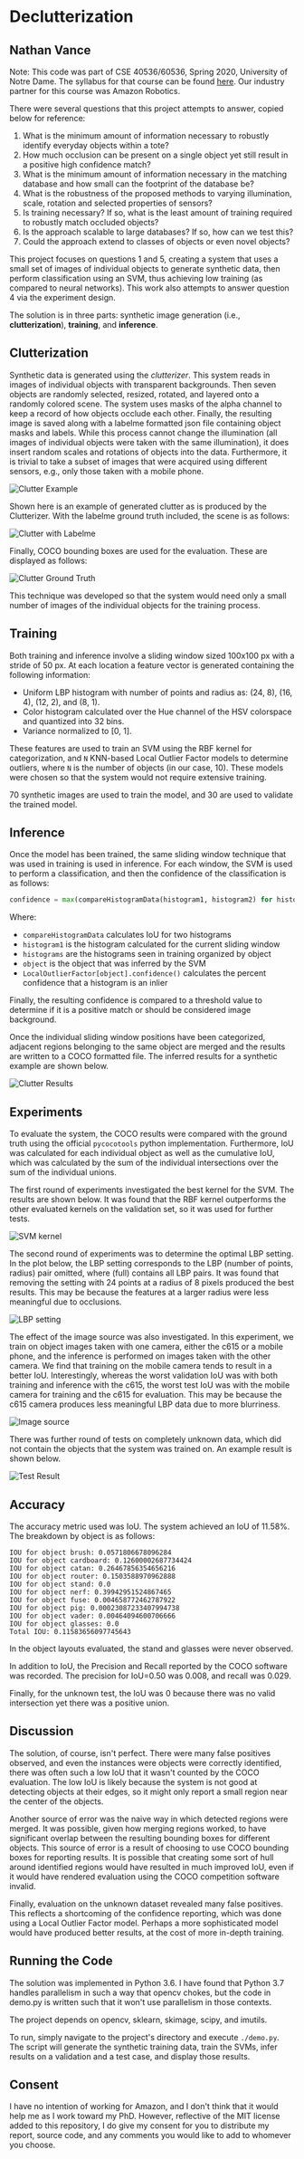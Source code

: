 # Declutterization
## Nathan Vance

Note: This code was part of CSE 40536/60536, Spring 2020, University of Notre Dame. The syllabus for that course can be found [here](http://adamczajka.pl/files/Computer-Vision-2-syllabus.pdf). Our industry partner for this course was Amazon Robotics.

There were several questions that this project attempts to answer, copied below for reference:

 1. What is the minimum amount of information necessary to robustly identify everyday objects within a tote?
 2. How much occlusion can be present on a single object yet still result in a positive high confidence match?
 3. What is the minimum amount of information necessary in the matching database and how small can the footprint of the database be?
 4. What is the robustness of the proposed methods to varying illumination, scale, rotation and selected properties of sensors?
 5. Is training necessary? If so, what is the least amount of training required to robustly match occluded objects?
 6. Is the approach scalable to large databases? If so, how can we test this?
 7. Could the approach extend to classes of objects or even novel objects?

This project focuses on questions 1 and 5, creating a system that uses a small set of images of individual objects to generate synthetic data, then perform classification using an SVM, thus achieving low training (as compared to neural networks). This work also attempts to answer question 4 via the experiment design.

The solution is in three parts: synthetic image generation (i.e., **clutterization**), **training**, and **inference**.

## Clutterization

Synthetic data is generated using the *clutterizer*. This system reads in images of individual objects with transparent backgrounds. Then seven objects are randomly selected, resized, rotated, and layered onto a randomly colored scene. The system uses masks of the alpha channel to keep a record of how objects occlude each other. Finally, the resulting image is saved along with a labelme formatted json file containing object masks and labels. While this process cannot change the illumination (all images of individual objects were taken with the same illumination), it does insert random scales and rotations of objects into the data. Furthermore, it is trivial to take a subset of images that were acquired using different sensors, e.g., only those taken with a mobile phone.

![Clutter Example](presentation/generated71.jpg)

Shown here is an example of generated clutter as is produced by the Clutterizer. With the labelme ground truth included, the scene is as follows:

![Clutter with Labelme](presentation/clutter.jpg)

Finally, COCO bounding boxes are used for the evaluation. These are displayed as follows:

![Clutter Ground Truth](presentation/genTruth.jpg)

This technique was developed so that the system would need only a small number of images of the individual objects for the training process.

## Training

Both training and inference involve a sliding window sized 100x100 px with a stride of 50 px. At each location a feature vector is generated containing the following information:

 * Uniform LBP histogram with number of points and radius as: (24, 8), (16, 4), (12, 2), and (8, 1).
 * Color histogram calculated over the Hue channel of the HSV colorspace and quantized into 32 bins.
 * Variance normalized to [0, 1].

These features are used to train an SVM using the RBF kernel for categorization, and `N` KNN-based Local Outlier Factor models to determine outliers, where `N` is the number of objects (in our case, 10). These models were chosen so that the system would not require extensive training.

70 synthetic images are used to train the model, and 30 are used to validate the trained model.

## Inference

Once the model has been trained, the same sliding window technique that was used in training is used in inference. For each window, the SVM is used to perform a classification, and then the confidence of the classification is as follows:

```python
confidence = max(compareHistogramData(histogram1, histogram2) for histogram2 in histograms[object]) * LocalOutlierFactors[object].confidence(histogram1)
```

Where:

 * `compareHistogramData` calculates IoU for two histograms
 * `histogram1` is the histogram calculated for the current sliding window
 * `histograms` are the histograms seen in training organized by object
 * `object` is the object that was inferred by the SVM
 * `LocalOutlierFactor[object].confidence()` calculates the percent confidence that a histogram is an inlier

Finally, the resulting confidence is compared to a threshold value to determine if it is a positive match or should be considered image background.

Once the individual sliding window positions have been categorized, adjacent regions belonging to the same object are merged and the results are written to a COCO formatted file. The inferred results for a synthetic example are shown below.

![Clutter Results](presentation/results.png)

## Experiments

To evaluate the system, the COCO results were compared with the ground truth using the official `pycocotools` python implementation. Furthermore, IoU was calculated for each individual object as well as the cumulative IoU, which was calculated by the sum of the individual intersections over the sum of the individual unions.

The first round of experiments investigated the best kernel for the SVM. The results are shown below. It was found that the RBF kernel outperforms the other evaluated kernels on the validation set, so it was used for further tests.

![SVM kernel](solution_final/plots/kernelIoU.png)

The second round of experiments was to determine the optimal LBP setting. In the plot below, the LBP setting corresponds to the LBP (number of points, radius) pair omitted, where (full) contains all LBP pairs. It was found that removing the setting with 24 points at a radius of 8 pixels produced the best results. This may be because the features at a larger radius were less meaningful due to occlusions.

![LBP setting](solution_final/plots/lbpIoU.png)

The effect of the image source was also investigated. In this experiment, we train on object images taken with one camera, either the c615 or a mobile phone, and the inference is performed on images taken with the other camera. We find that training on the mobile camera tends to result in a better IoU. Interestingly, whereas the worst validation IoU was with both training and inference with the c615, the worst test IoU was with the mobile camera for training and the c615 for evaluation. This may be because the c615 camera produces less meaningful LBP data due to more blurriness.

![Image source](solution_final/plots/sourceIoU.png)

There was further round of tests on completely unknown data, which did not contain the objects that the system was trained on. An example result is shown below.

![Test Result](presentation/unknown1.png)

## Accuracy

The accuracy metric used was IoU. The system achieved an IoU of 11.58%. The breakdown by object is as follows:

```
IOU for object brush: 0.0571806678096284
IOU for object cardboard: 0.12600002687734424
IOU for object catan: 0.26467856354656216
IOU for object router: 0.1503588970962888
IOU for object stand: 0.0
IOU for object nerf: 0.39942951524867465
IOU for object fuse: 0.004658772462787922
IOU for object pig: 0.00023087233407994738
IOU for object vader: 0.00464094600706666
IOU for object glasses: 0.0
Total IOU: 0.11583656097745643
```

In the object layouts evaluated, the stand and glasses were never observed.

In addition to IoU, the Precision and Recall reported by the COCO software was recorded. The precision for IoU=0.50 was 0.008, and recall was 0.029.

Finally, for the unknown test, the IoU was 0 because there was no valid intersection yet there was a positive union.

## Discussion

The solution, of course, isn't perfect. There were many false positives observed, and even the instances were objects were correctly identified, there was often such a low IoU that it wasn't counted by the COCO evaluation. The low IoU is likely because the system is not good at detecting objects at their edges, so it might only report a small region near the center of the objects.

Another source of error was the naive way in which detected regions were merged. It was possible, given how merging regions worked, to have significant overlap between the resulting bounding boxes for different objects. This source of error is a result of choosing to use COCO bounding boxes for reporting results. It is possible that creating some sort of hull around identified regions would have resulted in much improved IoU, even if it would have rendered evaluation using the COCO competition software invalid.

Finally, evaluation on the unknown dataset revealed many false positives. This reflects a shortcoming of the confidence reporting, which was done using a Local Outlier Factor model. Perhaps a more sophisticated model would have produced better results, at the cost of more in-depth training.

## Running the Code

The solution was implemented in Python 3.6. I have found that Python 3.7 handles parallelism in such a way that opencv chokes, but the code in demo.py is written such that it won't use parallelism in those contexts.

The project depends on opencv, sklearn, skimage, scipy, and imutils.

To run, simply navigate to the project's directory and execute `./demo.py`. The script will generate the synthetic training data, train the SVMs, infer results on a validation and a test case, and display those results.

## Consent

I have no intention of working for Amazon, and I don't think that it would help me as I work toward my PhD. However, reflective of the MIT license added to this repository, I do give my consent for you to distribute my report, source code, and any comments you would like to add to whomever you choose.
